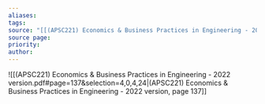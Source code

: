```yaml
---
aliases: 
tags: 
source: "[[(APSC221) Economics & Business Practices in Engineering - 2022 version.pdf#page=137&selection=4,0,4,24|(APSC221) Economics & Business Practices in Engineering - 2022 version, page 137]]"
source page: 
priority: 
author:
---
```


![[(APSC221) Economics & Business Practices in Engineering - 2022 version.pdf#page=137&selection=4,0,4,24|(APSC221) Economics & Business Practices in Engineering - 2022 version, page 137]]